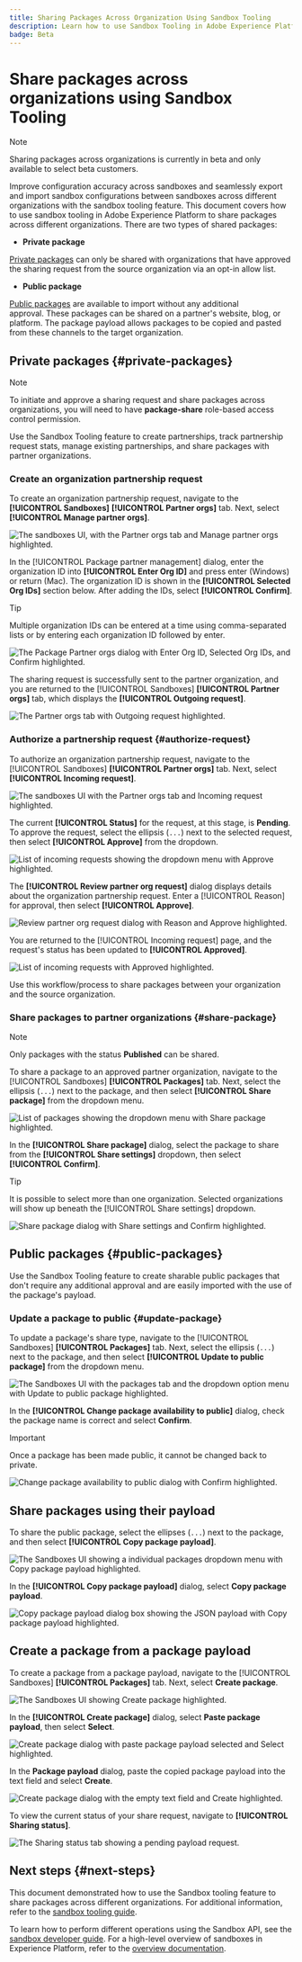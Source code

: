 ```yaml
---
title: Sharing Packages Across Organization Using Sandbox Tooling
description: Learn how to use Sandbox Tooling in Adobe Experience Platform to share packages across different organizations.
badge: Beta
---
```

# Share packages across organizations using Sandbox Tooling

>[!NOTE]
>
>Sharing packages across organizations is currently in beta and only available to select beta customers.

Improve configuration accuracy across sandboxes and seamlessly export and import sandbox configurations between sandboxes across different organizations with the sandbox tooling feature. This document covers how to use sandbox tooling in Adobe Experience Platform to share packages across different organizations. There are two types of shared packages:

- **Private package**

[Private packages](#private-packages) can only be shared with organizations that have approved the sharing request from the source organization via an opt-in allow list.

- **Public package**

[Public packages](#public-packages) are available to import without any additional approval. These packages can be shared on a partner's website, blog, or platform. The package payload allows packages to be copied and pasted from these channels to the target organization.

## Private packages {#private-packages}

>[!NOTE]
>
>To initiate and approve a sharing request and share packages across organizations, you will need to have **package-share** role-based access control permission.

Use the Sandbox Tooling feature to create partnerships, track partnership request stats, manage existing partnerships, and share packages with partner organizations.

### Create an organization partnership request

To create an organization partnership request, navigate to the **[!UICONTROL Sandboxes]** **[!UICONTROL Partner orgs]** tab. Next, select **[!UICONTROL Manage partner orgs]**.

![The sandboxes UI, with the Partner orgs tab and Manage partner orgs highlighted.](../images/ui/sandbox-tooling/private-manage-partner-orgs.png)

In the [!UICONTROL Package partner management] dialog, enter the organization ID into **[!UICONTROL Enter Org ID]** and press enter (Windows) or return (Mac). The organization ID is shown in the **[!UICONTROL Selected Org IDs]** section below. After adding the IDs, select **[!UICONTROL Confirm]**.

>[!TIP]
>
>Multiple organization IDs can be entered at a time using comma-separated lists or by entering each organization ID followed by enter.

![The Package Partner orgs dialog with Enter Org ID, Selected Org IDs, and Confirm highlighted.](../images/ui/sandbox-tooling/private-enter-org-id.png)

The sharing request is successfully sent to the partner organization, and you are returned to the [!UICONTROL Sandboxes] **[!UICONTROL Partner orgs]** tab, which displays the **[!UICONTROL Outgoing request]**.

![The Partner orgs tab with Outgoing request highlighted.](../images/ui/sandbox-tooling/private-outgoing-request.png)

### Authorize a partnership request {#authorize-request}

To authorize an organization partnership request, navigate to the [!UICONTROL Sandboxes] **[!UICONTROL Partner orgs]** tab. Next, select **[!UICONTROL Incoming request]**.

![The sandboxes UI with the Partner orgs tab and Incoming request highlighted.](../images/ui/sandbox-tooling/private-authorise-partner-org.png)

The current **[!UICONTROL Status]** for the request, at this stage, is **Pending**. To approve the request, select the ellipsis (`...`) next to the selected request, then select **[!UICONTROL Approve]** from the dropdown.

![List of incoming requests showing the dropdown menu with Approve highlighted.](../images/ui/sandbox-tooling/private-approve-partner-org.png)

The **[!UICONTROL Review partner org request]** dialog displays details about the organization partnership request. Enter a [!UICONTROL Reason] for approval, then select **[!UICONTROL Approve]**.

![Review partner org request dialog with Reason and Approve highlighted.](../images/ui/sandbox-tooling/private-approval-partner-org.png)

You are returned to the [!UICONTROL Incoming request] page, and the request's status has been updated to **[!UICONTROL Approved]**.

![List of incoming requests with Approved highlighted.](../images/ui/sandbox-tooling/private-approved-partner-org.png)

Use this workflow/process to share packages between your organization and the source organization.

### Share packages to partner organizations {#share-package}

>[!NOTE]
>
>Only packages with the status **Published** can be shared.

To share a package to an approved partner organization, navigate to the [!UICONTROL Sandboxes] **[!UICONTROL Packages]** tab. Next, select the ellipsis (`...`) next to the package, and then select **[!UICONTROL Share package]** from the dropdown menu.

![List of packages showing the dropdown menu with Share package highlighted.](../images/ui/sandbox-tooling/private-share-package.png)

In the **[!UICONTROL Share package]** dialog, select the package to share from the **[!UICONTROL Share settings]** dropdown, then select **[!UICONTROL Confirm]**.

>[!TIP]
>
>It is possible to select more than one organization. Selected organizations will show up beneath the [!UICONTROL Share settings] dropdown.

![Share package dialog with Share settings and Confirm highlighted.](../images/ui/sandbox-tooling/private-share-package-confirm.png)

## Public packages {#public-packages}

Use the Sandbox Tooling feature to create sharable public packages that don't require any additional approval and are easily imported with the use of the package's payload.

### Update a package to public {#update-package}

To update a package's share type, navigate to the [!UICONTROL Sandboxes] **[!UICONTROL Packages]** tab. Next, select the ellipsis (`...`) next to the package, and then select **[!UICONTROL Update to public package]** from the dropdown menu.

![The Sandboxes UI with the packages tab and the dropdown option menu with Update to public package highlighted.](../images/ui/sandbox-tooling/update-to-public.png)

In the **[!UICONTROL Change package availability to public]** dialog, check the package name is correct and select **Confirm**. 

>[!IMPORTANT]
>
> Once a package has been made public, it cannot be changed back to private.

![Change package availability to public dialog with Confirm highlighted.](../images/ui/sandbox-tooling/change-package-availability.png)

## Share packages using their payload

To share the public package, select the ellipses (`...`) next to the package, and then select **[!UICONTROL Copy package payload]**.

![The Sandboxes UI showing a individual packages dropdown menu with Copy package payload highlighted.](../images/ui/sandbox-tooling/copy-package-payload.png)

In the **[!UICONTROL Copy package payload]** dialog, select **Copy package payload**.

![Copy package payload dialog box showing the JSON payload with Copy package payload highlighted.](../images/ui/sandbox-tooling/confirm-payload-copy.png)

## Create a package from a package payload

To create a package from a package payload, navigate to the [!UICONTROL Sandboxes] **[!UICONTROL Packages]** tab. Next, select **Create package**.

![The Sandboxes UI showing Create package highlighted.](../images/ui/sandbox-tooling/create-package.png)

In the **[!UICONTROL Create package]** dialog, select **Paste package payload**, then select **Select**.

![Create package dialog with paste package payload selected and Select highlighted.](../images/ui/sandbox-tooling/create-package-options.png)

In the **Package payload** dialog, paste the copied package payload into the text field and select **Create**. 

![Create package dialog with the empty text field and Create highlighted.](../images/ui/sandbox-tooling/paste-payload.png)

To view the current status of your share request, navigate to **[!UICONTROL Sharing status]**.

![The Sharing status tab showing a pending payload request.](../images/ui/sandbox-tooling/sharing-status.png)

## Next steps {#next-steps}

This document demonstrated how to use the Sandbox tooling feature to share packages across different organizations. For additional information, refer to the [sandbox tooling guide](../ui/sandbox-tooling.md).

To learn how to perform different operations using the Sandbox API, see the [sandbox developer guide](../api/getting-started.md). For a high-level overview of sandboxes in Experience Platform, refer to the [overview documentation](../home.md).
